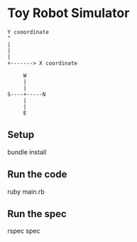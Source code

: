 Toy Robot Simulator
==========================
 ```
 Y cooordinate
 ^
 |
 |
 |
 +-------> X coordinate

      W
      |
      |
 S----+-----N
      |
      |
      E     
```      
## Setup 
  bundle install
 
## Run the code
  ruby main.rb
## Run the spec
  rspec spec            
